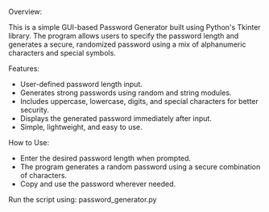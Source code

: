 Overview:

This is a simple GUI-based Password Generator built using Python's Tkinter library. The program allows users to specify the password length and generates a secure, randomized password using a mix of alphanumeric characters and special symbols.

Features:
- User-defined password length input.
- Generates strong passwords using random and string modules.
- Includes uppercase, lowercase, digits, and special characters for better security.
- Displays the generated password immediately after input.
- Simple, lightweight, and easy to use.

How to Use:
- Enter the desired password length when prompted.
- The program generates a random password using a secure combination of characters.
- Copy and use the password wherever needed.

Run the script using: password_generator.py
